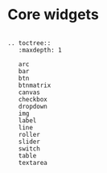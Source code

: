 ```eval_rst
```
# Core widgets

```eval_rst

.. toctree::
   :maxdepth: 1

   arc
   bar
   btn
   btnmatrix
   canvas
   checkbox
   dropdown
   img
   label
   line
   roller
   slider
   switch
   table
   textarea

```


